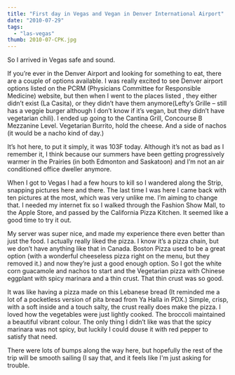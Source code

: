 ```yaml
---
title: "First day in Vegas and Vegan in Denver International Airport"
date: "2010-07-29"
tags:
  - "las-vegas"
thumb: 2010-07-CPK.jpg
---
```


So I arrived in Vegas safe and sound.  

If you’re ever in the Denver Airport and looking for something to eat, there are a couple of options available. I was really excited to see Denver airport options listed on the PCRM (Physicians Committee for Responsible Medicine) website, but then when I went to the places listed , they either didn’t exist (La Casita), or they didn’t have them anymore(Lefty’s Grille – still has a veggie burger although I don’t know if it’s vegan, but they didn’t have vegetarian chili). I ended up going to the Cantina Grill, Concourse B Mezzanine Level. Vegetarian Burrito, hold the cheese. And a side of nachos (it would be a nacho kind of day.)  

It’s hot here, to put it simply, it was 103F today. Although it’s not as bad as I remember it, I think because our summers have been getting progressively warmer in the Prairies (in both Edmonton and Saskatoon) and I’m not an air conditioned office dweller anymore.

When I got to Vegas I had a few hours to kill so I wandered along the Strip, snapping pictures here and there. The last time I was here I came back with ten pictures at the most, which was very unlike me. I’m aiming to change that. I needed my internet fix so I walked through the Fashion Show Mall, to the Apple Store, and passed by the California Pizza Kitchen. It seemed like a good time to try it out.

My server was super nice, and made my experience there even better than just the food. I actually really liked the pizza. I know it’s a pizza chain, but we don’t have anything like that in Canada. Boston Pizza used to be a great option (with a wonderful cheeseless pizza right on the menu, but they removed it.) and now they’re just a good enough option. So I got the white corn guacamole and nachos to start and the Vegetarian pizza with Chinese eggplant with spicy marinara and a thin crust. That thin crust was so good.

It was like having a pizza made on this Lebanese bread (It reminded me a lot of a pocketless version of pita bread from Ya Halla in PDX.) Simple, crisp, with a soft inside and a touch salty, the crust really does make the pizza. I loved how the vegetables were just lightly cooked. The broccoli maintained a beautiful vibrant colour. The only thing I didn’t like was that the spicy marinara was not spicy, but luckily I could douse it with red pepper to satisfy that need.  

There were lots of bumps along the way here, but hopefully the rest of the trip will be smooth sailing (I say that, and it feels like I'm just asking for trouble.
